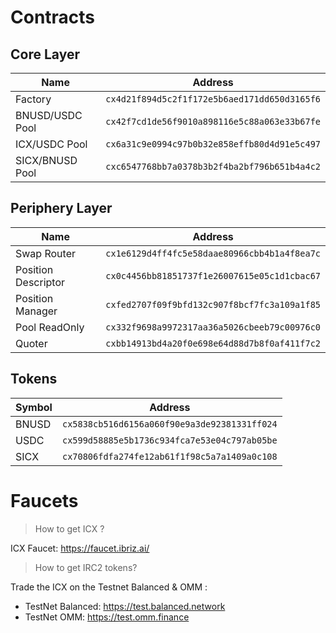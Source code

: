 # Contracts

## Core Layer

| Name | Address |
|------------------------|----------------------------------------------|
| Factory                | `cx4d21f894d5c2f1f172e5b6aed171dd650d3165f6` |
| BNUSD/USDC Pool        | `cx42f7cd1de56f9010a898116e5c88a063e33b67fe` |
| ICX/USDC Pool          | `cx6a31c9e0994c97b0b32e858effb80d4d91e5c497` |
| SICX/BNUSD Pool        | `cxc6547768bb7a0378b3b2f4ba2bf796b651b4a4c2` |


## Periphery Layer

| Name | Address |
|------------------------|----------------------------------------------|
| Swap Router            | `cx1e6129d4ff4fc5e58daae80966cbb4b1a4f8ea7c` |
| Position Descriptor    | `cx0c4456bb81851737f1e26007615e05c1d1cbac67` |
| Position Manager       | `cxfed2707f09f9bfd132c907f8bcf7fc3a109a1f85` |
| Pool ReadOnly          | `cx332f9698a9972317aa36a5026cbeeb79c00976c0` |
| Quoter                 | `cxbb14913bd4a20f0e698e64d88d7b8f0af411f7c2` |


## Tokens

| Symbol | Address |
|--------|----------------------------------------------|
| BNUSD  | `cx5838cb516d6156a060f90e9a3de92381331ff024` |
| USDC   | `cx599d58885e5b1736c934fca7e53e04c797ab05be` |
| SICX   | `cx70806fdfa274fe12ab61f1f98c5a7a1409a0c108` |


# Faucets

> How to get ICX ?

ICX Faucet: https://faucet.ibriz.ai/

> How to get IRC2 tokens? 

Trade the ICX on the Testnet Balanced & OMM : 

- TestNet Balanced: https://test.balanced.network
- TestNet OMM: https://test.omm.finance